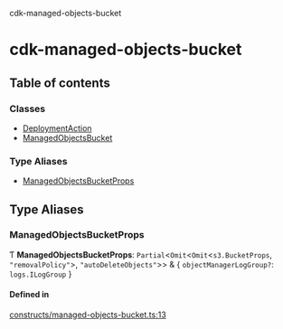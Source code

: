 cdk-managed-objects-bucket

# cdk-managed-objects-bucket

## Table of contents

### Classes

- [DeploymentAction](classes/DeploymentAction.md)
- [ManagedObjectsBucket](classes/ManagedObjectsBucket.md)

### Type Aliases

- [ManagedObjectsBucketProps](index.md#managedobjectsbucketprops)

## Type Aliases

### ManagedObjectsBucketProps

Ƭ **ManagedObjectsBucketProps**: `Partial`\<`Omit`\<`Omit`\<`s3.BucketProps`, ``"removalPolicy"``\>, ``"autoDeleteObjects"``\>\> & \{ `objectManagerLogGroup?`: `logs.ILogGroup`  }

#### Defined in

[constructs/managed-objects-bucket.ts:13](https://github.com/paulbarmstrong/cdk-managed-objects-bucket/blob/main/lib/constructs/managed-objects-bucket.ts#L13)
